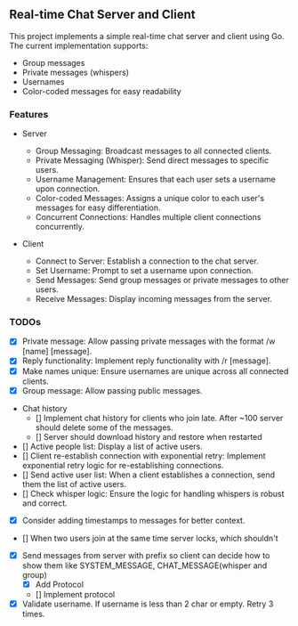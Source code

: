 ## Real-time Chat Server and Client

This project implements a simple real-time chat server and client using Go. The current implementation supports:

- Group messages
- Private messages (whispers)
- Usernames
- Color-coded messages for easy readability

### Features

- Server

  - Group Messaging: Broadcast messages to all connected clients.
  - Private Messaging (Whisper): Send direct messages to specific users.
  - Username Management: Ensures that each user sets a username upon connection.
  - Color-coded Messages: Assigns a unique color to each user's messages for easy differentiation.
  - Concurrent Connections: Handles multiple client connections concurrently.

- Client

  - Connect to Server: Establish a connection to the chat server.
  - Set Username: Prompt to set a username upon connection.
  - Send Messages: Send group messages or private messages to other users.
  - Receive Messages: Display incoming messages from the server.

### TODOs

- [x] Private message: Allow passing private messages with the format /w [name] [message].
- [x] Reply functionality: Implement reply functionality with /r [message].
- [x] Make names unique: Ensure usernames are unique across all connected clients.
- [x] Group message: Allow passing public messages.
- Chat history
  - [] Implement chat history for clients who join late. After ~100 server should delete some of the messages.
  - [] Server should download history and restore when restarted
- [] Active people list: Display a list of active users.
- [] Client re-establish connection with exponential retry: Implement exponential retry logic for re-establishing connections.
- [] Send active user list: When a client establishes a connection, send them the list of active users.
- [] Check whisper logic: Ensure the logic for handling whispers is robust and correct.
- [x] Consider adding timestamps to messages for better context.
- [] When two users join at the same time server locks, which shouldn't
- [x] Send messages from server with prefix so client can decide how to show them like SYSTEM_MESSAGE, CHAT_MESSAGE(whisper and group)
  - [x] Add Protocol
  - [] Implement protocol
- [x] Validate username. If username is less than 2 char or empty. Retry 3 times.

